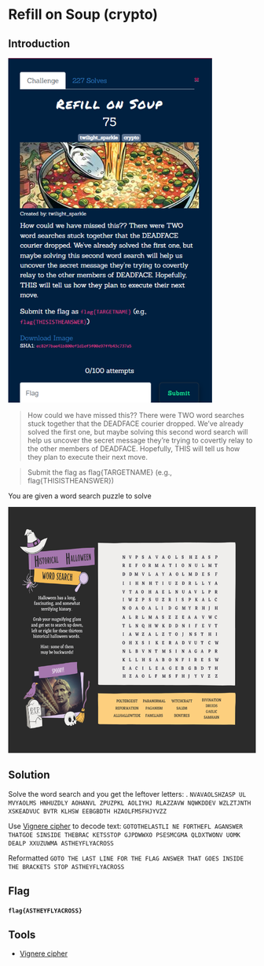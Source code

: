 # Refill on Soup (crypto)

## Introduction

<p align="left">
  <img height=700 img src=./readme_assets/refill-challenge.PNG/>
</p>

> How could we have missed this?? There were TWO word searches stuck together that the DEADFACE courier dropped. We’ve already solved the first one, but maybe solving this second word search will help us uncover the secret message they’re trying to covertly relay to the other members of DEADFACE. Hopefully, THIS will tell us how they plan to execute their next move.

> Submit the flag as flag{TARGETNAME} (e.g., flag{THISISTHEANSWER})

You are given a word search puzzle to solve

<p align="left">
  <img height=500 img src=./readme_assets/Deadface_Word_Search_Part_2.png/>
</p>

## Solution

Solve the word search and you get the leftover letters: .
`NVAVAOLSHZASP UL MVYAOLMS HNHUZDLY AOHANVL ZPUZPKL AOLIYHJ RLAZZAVW NQWKDDEV WZLZTJNTH XSKEADVUC BVTR KLHSW EEBGBDTH HZAOLFMSFHJYVZZ`

Use [Vignere cipher](https://www.dcode.fr/vigenere-cipher) to decode text:
`GOTOTHELASTLI NE FORTHEFL AGANSWER THATGOE SINSIDE THEBRAC KETSSTOP GJPDWWXO PSESMCGMA QLDXTWONV UOMK DEALP XXUZUWMA ASTHEYFLYACROSS`

Reformatted `GOTO THE LAST LINE FOR THE FLAG ANSWER THAT GOES INSIDE THE BRACKETS STOP ASTHEYFLYACROSS`

## Flag

**`flag{ASTHEYFLYACROSS}`**

## Tools

- [Vignere cipher](https://www.dcode.fr/vigenere-cipher)





